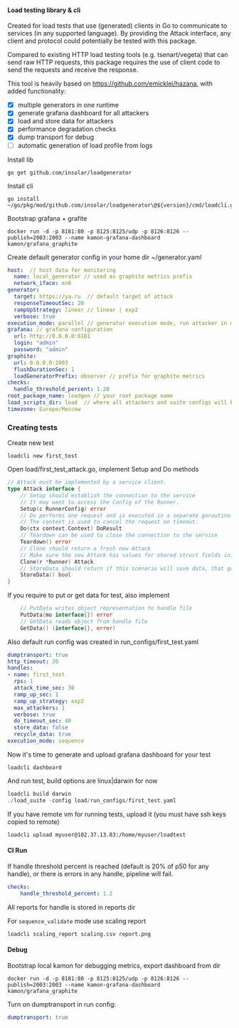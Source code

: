 #### Load testing library & cli
Created for load tests that use (generated) clients in Go to communicate to services (in any supported language). By providing the Attack interface, any client and protocol could potentially be tested with this package.

Compared to existing HTTP load testing tools (e.g. tsenart/vegeta) that can send raw HTTP requests, this package requires the use of client code to send the requests and receive the response.

This tool is heavily based on https://github.com/emicklei/hazana, with added functionality:
- [x] multiple generators in one runtime
- [x] generate grafana dashboard for all attackers
- [x] load and store data for attackers
- [x] performance degradation checks
- [x] dump transport for debug
- [ ] automatic generation of load profile from logs

Install lib
```
go get github.com/insolar/loadgenerator
```
Install cli
```
go install ~/go/pkg/mod/github.com/insolar/loadgenerator\@${version}/cmd/loadcli.go
```

Bootstrap grafana + grafite
```
docker run -d -p 8181:80 -p 8125:8125/udp -p 8126:8126 --publish=2003:2003 --name kamon-grafana-dashboard kamon/grafana_graphite
```

Create default generator config in your home dir ~/generator.yaml
```yaml
host:  // host data for monitoring
  name: local_generator // used as graphite metrics prefix
  network_iface: en0
generator:
  target: https://ya.ru  // default target of attack
  responseTimeoutSec: 20
  rampUpStrategy: linear // linear | exp2
  verbose: true
execution_mode: parallel // generator execution mode, run attacker in modes parallel | sequence
grafana: // grafana configuration
  url: http://0.0.0.0:8181
  login: "admin"
  password: "admin"
graphite:
  url: 0.0.0.0:2003
  flushDurationSec: 1
  loadGeneratorPrefix: observer // prefix for graphite metrics
checks:
  handle_threshold_percent: 1.20
root_package_name: loadgen // your root package name
load_scripts_dir: load  // where all attackers and suite configs will be stored
timezone: Europe/Moscow
```

### Creating tests
Create new test
```
loadcli new first_test
```

Open load/first_test_attack.go, implement Setup and Do methods
```go
// Attack must be implemented by a service client.
type Attack interface {
	// Setup should establish the connection to the service
	// It may want to access the Config of the Runner.
	Setup(c RunnerConfig) error
	// Do performs one request and is executed in a separate goroutine.
	// The context is used to cancel the request on timeout.
	Do(ctx context.Context) DoResult
	// Teardown can be used to close the connection to the service
	Teardown() error
	// Clone should return a fresh new Attack
	// Make sure the new Attack has values for shared struct fields initialized at Setup.
	Clone(r *Runner) Attack
	// StoreData should return if this scenario will save data, that gonna be needed for another scenario or verification
	StoreData() bool
}
```
If you require to put or get data for test, also implement
```go
	// PutData writes object representation to handle file
	PutData(mo interface{}) error
	// GetData reads object from handle file
	GetData() (interface{}, error)
```

Also default run config was created in run_configs/first_test.yaml
```yaml
dumptransport: true
http_timeout: 20
handles:
- name: first_test
  rps: 1
  attack_time_sec: 30
  ramp_up_sec: 1
  ramp_up_strategy: exp2
  max_attackers: 1
  verbose: true
  do_timeout_sec: 40
  store_data: false
  recycle_data: true
execution_mode: sequence
```

Now it's time to generate and upload grafana dashboard for your test
```
loadcli dashboard
```

And run test, build options are linux|darwin for now
```go
loadcli build darwin
./load_suite -config load/run_configs/first_test.yaml
```
If you have remote vm for running tests, upload it (you must have ssh keys copied to remote)
```
loadcli upload myuser@102.37.13.83:/home/myuser/loadtest
```

#### CI Run
If handle threshold percent is reached (default is 20% of p50 for any handle), or there is errors in any handle, pipeline will fail.
```yaml
checks:
    handle_threshold_percent: 1.2
```
All reports for handle is stored in reports dir

For `sequence_validate` mode use scaling report
```
loadcli scaling_report scaling.csv report.png
```

#### Debug
Bootstrap local kamon for debugging metrics, export dashboard from dir
```
docker run -d -p 8181:80 -p 8125:8125/udp -p 8126:8126 --publish=2003:2003 --name kamon-grafana-dashboard kamon/grafana_graphite
```
Turn on dumptransport in run config:
```yaml
dumptransport: true
```